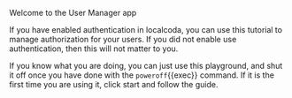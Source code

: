 Welcome to the User Manager app

If you have enabled authentication in localcoda, you can use this tutorial to manage authorization for your users. If you did not enable use authentication, then this will not matter to you.

If you know what you are doing, you can just use this playground, and shut it off once you have done with the `poweroff`{{exec}} command. If it is the first time you are using it, click start and follow the guide.
